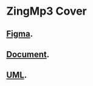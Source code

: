 # ZingMp3 Cover
## [Figma](https://www.figma.com/file/MDzsvbsWOw6HyrL2WDOxDG/Untitled?type=design&node-id=0%3A1&mode=design&t=cxdOYu3EkQYfVjXw-1).
## [Document](https://docs.google.com/document/d/12nNpw56Z3j493yeX8HM-YYXI90XV1e4gIzuYCDvzeBs/edit?usp=sharing).
## [UML](https://app.diagrams.net/#G1koY1yC-R1RZ_KJ4jEnkXtD3TFaw3FRQ9#%7B%22pageId%22%3A%22qGBUtZ_Q4xA735t3b3pY%22%7D).
